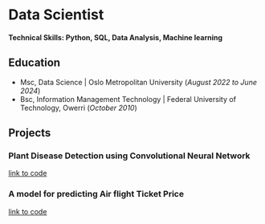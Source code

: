 # Data Scientist

#### Technical Skills: Python, SQL, Data Analysis, Machine learning

## Education
- Msc, Data Science |                      Oslo Metropolitan University (_August 2022 to June 2024_)								       		             		
- Bsc, Information Management Technology | Federal University of Technology, Owerri (_October 2010_)

## Projects
### Plant Disease Detection using Convolutional Neural Network

[link to code](https://colab.research.google.com/drive/1JEZObX3Edv-vlxJByuZY4JI24p1j0acd#scrollTo=L4uMifr__aDc)

### A model for predicting Air flight Ticket Price
[link to code](https://colab.research.google.com/drive/1uZrhmti5ICfq21-2Gjxwi6EgqA91hp0k)
